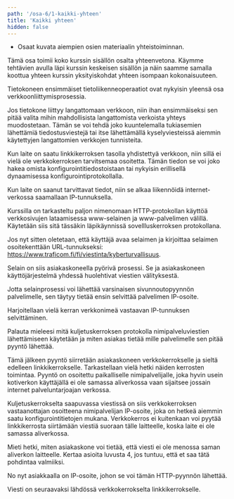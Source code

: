 ```yaml
---
path: '/osa-6/1-kaikki-yhteen'
title: 'Kaikki yhteen'
hidden: false
---
```


<text-box variant='learningObjectives' name='Oppimistavoitteet'>

- Osaat kuvata aiempien osien materiaalin yhteistoiminnan.

</text-box>

Tämä osa toimii koko kurssin sisällön osalta yhteenvetona. Käymme tehtävien avulla läpi kurssin keskeisen sisällön ja näin saamme samalla koottua yhteen kurssin yksityiskohdat yhteen isompaan kokonaisuuteen.



Tietokoneen ensimmäiset tietoliikenneoperaatiot ovat nykyisin yleensä osa verkkoonliittymisprosessia.

Jos tietokone liittyy langattomaan verkkoon, niin ihan ensimmäiseksi sen pitää valita mihin mahdollisista langattomista verkoista yhteys muodostetaan. Tämän se voi tehdä joko kuuntelemalla tukiasemien lähettämiä tiedostusviestejä tai itse lähettämällä kyselyviesteissä aiemmin käytettyjen langattomien verkkojen tunnisteita.

Kun laite on saatu linkkikerroksen tasolla yhdistettyä verkkoon, niin sillä ei vielä ole verkkokerroksen tarvitsemaa osoitetta. Tämän tiedon se voi joko hakea omista konfigurointitiedostoistaan tai nykyisin erillisellä dynaamisessa konfigurointiprotokollalla.

<quiz id='e83d971b-2a8d-5a32-b202-f0380377a717'></quiz>


Kun laite on saanut tarvittavat tiedot, niin se alkaa liikennöidä internet-verkossa saamallaan IP-tunnuksella.

Kurssilla on tarkasteltu paljon nimenomaan HTTP-protokollan käyttöä verkkosivujen lataamisessa www-selainen ja www-palvelimen välillä. Käytetään siis sitä tässäkin läpikäynnissä sovellluskerroksen protokollana.

Jos nyt sitten oletetaan, että käyttäjä avaa selaimen ja kirjoittaa selaimen osoitekenttään URL-tunnukseksi: https://www.traficom.fi/fi/viestinta/kyberturvallisuus.

<quiz id='8abb38d4-bcee-4cfe-bd71-b99bcfb34367'></quiz>

Selain on siis asiakaskoneella pyörivä prosessi. Se ja asiakaskoneen käyttöjärjestelmä yhdessä huolehtivat viestien välityksestä.

Jotta selainprosessi  voi lähettää varsinaisen sivunnoutopyynnön palvelimelle, sen täytyy tietää ensin selvittää palvelimen IP-osoite.

<quiz id='7ccdd7dd-8d0d-45ab-b920-c5e607ce600b'></quiz>

Harjoitellaan vielä kerran verkkonimeä vastaavan IP-tunnuksen selvittäminen.

<quiz id='0885f003-bcfb-52d4-b16e-60ee73afa746'></quiz>

Palauta mieleesi mitä kuljetuskerroksen protokolla nimipalveluviestien lähettämiseen käytetään ja miten asiakas tietää mille palvelimelle sen pitää pyyntö lähettää.

Tämä jälkeen pyyntö siirretään asiakaskoneen verkkokerrokselle ja sieltä edelleen linkkikerrokselle. Tarkastellaan vielä hetki näiden kerrosten toimintaa. Pyyntö on osoitettu paikalliselle nimipalvelijalle, joka hyvin usein kotiverkon käyttäjällä ei ole samassa aliverkossa vaan sijaitsee jossain internet palveluntarjoajan verkossa. 

Kuljetuskerrokselta saapuvassa viestissä on siis verkkokerroksen vastaanottajan osoitteena nimipalvelijan IP-osoite, joka on hetkeä aiemmin saatu konfigurointitietojen mukana. Verkkokerros ei kuitenkaan voi pyytää linkkikerrosta siirtämään viestiä suoraan tälle laitteelle, koska laite ei ole samassa aliverkossa.

Mieti hetki, miten asiakaskone voi tietää, että viesti ei ole menossa saman aliverkon laitteelle. Kertaa asioita luvusta 4, jos tuntuu, että et saa tätä pohdintaa valmiiksi.


No nyt asiakkaalla on IP-osoite, johon se voi tämän HTTP-pyynnön lähettää. 



Viesti on seuraavaksi lähdössä verkkokerrokselta linkkikerrokselle.
<quiz id='4386612f-cf77-5d64-9027-18d706f063bd'></quiz>


<quiz id='eaa8715e-528f-42dc-882d-61abcee36827'></quiz>


